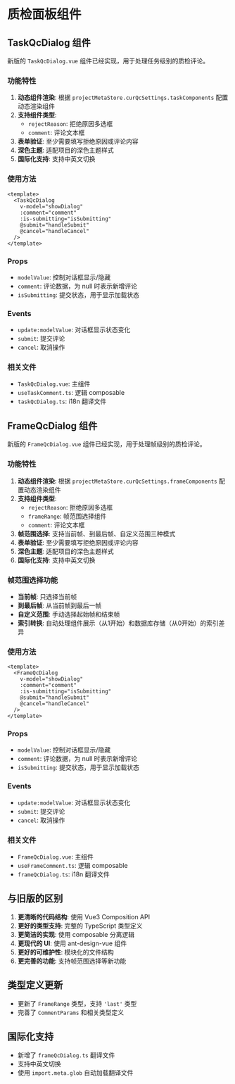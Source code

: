 # 质检面板组件

## TaskQcDialog 组件

新版的 `TaskQcDialog.vue` 组件已经实现，用于处理任务级别的质检评论。

### 功能特性

1. **动态组件渲染**: 根据 `projectMetaStore.curQcSettings.taskComponents` 配置动态渲染组件
2. **支持组件类型**:
   - `rejectReason`: 拒绝原因多选框
   - `comment`: 评论文本框
3. **表单验证**: 至少需要填写拒绝原因或评论内容
4. **深色主题**: 适配项目的深色主题样式
5. **国际化支持**: 支持中英文切换

### 使用方法

```vue
<template>
  <TaskQcDialog
    v-model="showDialog"
    :comment="comment"
    :is-submitting="isSubmitting"
    @submit="handleSubmit"
    @cancel="handleCancel"
  />
</template>
```

### Props

- `modelValue`: 控制对话框显示/隐藏
- `comment`: 评论数据，为 null 时表示新增评论
- `isSubmitting`: 提交状态，用于显示加载状态

### Events

- `update:modelValue`: 对话框显示状态变化
- `submit`: 提交评论
- `cancel`: 取消操作

### 相关文件

- `TaskQcDialog.vue`: 主组件
- `useTaskComment.ts`: 逻辑 composable
- `taskQcDialog.ts`: i18n 翻译文件

## FrameQcDialog 组件

新版的 `FrameQcDialog.vue` 组件已经实现，用于处理帧级别的质检评论。

### 功能特性

1. **动态组件渲染**: 根据 `projectMetaStore.curQcSettings.frameComponents` 配置动态渲染组件
2. **支持组件类型**:
   - `rejectReason`: 拒绝原因多选框
   - `frameRange`: 帧范围选择组件
   - `comment`: 评论文本框
3. **帧范围选择**: 支持当前帧、到最后帧、自定义范围三种模式
4. **表单验证**: 至少需要填写拒绝原因或评论内容
5. **深色主题**: 适配项目的深色主题样式
6. **国际化支持**: 支持中英文切换

### 帧范围选择功能

- **当前帧**: 只选择当前帧
- **到最后帧**: 从当前帧到最后一帧
- **自定义范围**: 手动选择起始帧和结束帧
- **索引转换**: 自动处理组件展示（从1开始）和数据库存储（从0开始）的索引差异

### 使用方法

```vue
<template>
  <FrameQcDialog
    v-model="showDialog"
    :comment="comment"
    :is-submitting="isSubmitting"
    @submit="handleSubmit"
    @cancel="handleCancel"
  />
</template>
```

### Props

- `modelValue`: 控制对话框显示/隐藏
- `comment`: 评论数据，为 null 时表示新增评论
- `isSubmitting`: 提交状态，用于显示加载状态

### Events

- `update:modelValue`: 对话框显示状态变化
- `submit`: 提交评论
- `cancel`: 取消操作

### 相关文件

- `FrameQcDialog.vue`: 主组件
- `useFrameComment.ts`: 逻辑 composable
- `frameQcDialog.ts`: i18n 翻译文件

## 与旧版的区别

1. **更清晰的代码结构**: 使用 Vue3 Composition API
2. **更好的类型支持**: 完整的 TypeScript 类型定义
3. **更简洁的实现**: 使用 composable 分离逻辑
4. **更现代的 UI**: 使用 ant-design-vue 组件
5. **更好的可维护性**: 模块化的文件结构
6. **更完善的功能**: 支持帧范围选择等新功能

## 类型定义更新

- 更新了 `FrameRange` 类型，支持 `'last'` 类型
- 完善了 `CommentParams` 和相关类型定义

## 国际化支持

- 新增了 `frameQcDialog.ts` 翻译文件
- 支持中英文切换
- 使用 `import.meta.glob` 自动加载翻译文件 